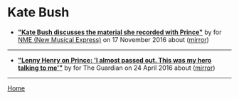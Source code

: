 # Kate Bush

 - [**"Kate Bush discusses the material she recorded with Prince"**](https://www.nme.com/news/music/kate-bush-discusses-material-recorded-prince-1860552) by  for [NME (New Musical Express)](https://www.nme.com/) on 17 November 2016 about  ([mirror](https://web.archive.org/web/*/https://www.nme.com/news/music/kate-bush-discusses-material-recorded-prince-1860552))

----

 - [**"Lenny Henry on Prince: 'I almost passed out. This was my hero talking to me'"**](https://www.theguardian.com/music/2016/apr/24/the-time-i-sang-with-prince-and-kate-bush-by-lenny-henry) by  for The Guardian on 24 April 2016 about  ([mirror](https://web.archive.org/web/*/https://www.theguardian.com/music/2016/apr/24/the-time-i-sang-with-prince-and-kate-bush-by-lenny-henry))

----

[Home](../)
